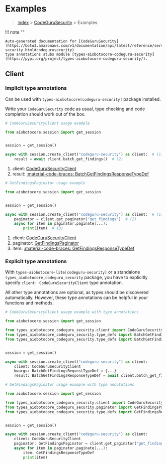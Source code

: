 # Examples

> [Index](../README.md) > [CodeGuruSecurity](./README.md) > Examples

!!! note ""

    Auto-generated documentation for [CodeGuruSecurity](https://boto3.amazonaws.com/v1/documentation/api/latest/reference/services/codeguru-security.html#codegurusecurity)
    type annotations stubs module [types-aiobotocore-codeguru-security](https://pypi.org/project/types-aiobotocore-codeguru-security/).

## Client

### Implicit type annotations

Can be used with `types-aiobotocore[codeguru-security]` package installed.

Write your `CodeGuruSecurity` code as usual,
type checking and code completion should work out of the box.



```python
# CodeGuruSecurityClient usage example

from aiobotocore.session import get_session


session = get_session()

async with session.create_client("codeguru-security") as client:  # (1)
    result = await client.batch_get_findings()  # (2)
```

1. client: [CodeGuruSecurityClient](./client.md)
2. result: [:material-code-braces: BatchGetFindingsResponseTypeDef](./type_defs.md#batchgetfindingsresponsetypedef) 



```python
# GetFindingsPaginator usage example

from aiobotocore.session import get_session


session = get_session()

async with session.create_client("codeguru-security") as client:  # (1)
    paginator = client.get_paginator("get_findings")  # (2)
    async for item in paginator.paginate(...):
        print(item)  # (3)
```

1. client: [CodeGuruSecurityClient](./client.md)
2. paginator: [GetFindingsPaginator](./paginators.md#getfindingspaginator)
3. item: [:material-code-braces: GetFindingsResponseTypeDef](./type_defs.md#getfindingsresponsetypedef) 




### Explicit type annotations

With `types-aiobotocore-lite[codeguru-security]`
or a standalone `types_aiobotocore_codeguru_security` package, you have to explicitly specify
`client: CodeGuruSecurityClient` type annotation.

All other type annotations are optional, as types should be discovered automatically.
However, these type annotations can be helpful in your functions and methods.


```python
# CodeGuruSecurityClient usage example with type annotations

from aiobotocore.session import get_session

from types_aiobotocore_codeguru_security.client import CodeGuruSecurityClient
from types_aiobotocore_codeguru_security.type_defs import BatchGetFindingsResponseTypeDef
from types_aiobotocore_codeguru_security.type_defs import BatchGetFindingsRequestTypeDef


session = get_session()

async with session.create_client("codeguru-security") as client:
    client: CodeGuruSecurityClient
    kwargs: BatchGetFindingsRequestTypeDef = {...}
    result: BatchGetFindingsResponseTypeDef = await client.batch_get_findings(**kwargs)
```



```python
# GetFindingsPaginator usage example with type annotations

from aiobotocore.session import get_session

from types_aiobotocore_codeguru_security.client import CodeGuruSecurityClient
from types_aiobotocore_codeguru_security.paginator import GetFindingsPaginator
from types_aiobotocore_codeguru_security.type_defs import GetFindingsResponseTypeDef


session = get_session()

async with session.create_client("codeguru-security") as client:
    client: CodeGuruSecurityClient
    paginator: GetFindingsPaginator = client.get_paginator("get_findings")
    async for item in paginator.paginate(...):
        item: GetFindingsResponseTypeDef
        print(item)
```


